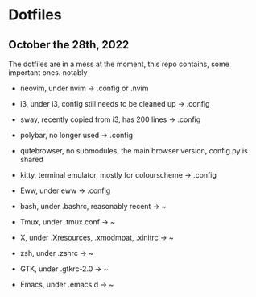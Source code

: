 # Dotfiles

## October the 28th, 2022

The dotfiles are in a mess at the moment, this repo contains, some important ones. notably

+ neovim, under nvim -> .config or .nvim
+ i3, under i3, config still needs to be cleaned up -> .config 
+ sway, recently copied from i3, has 200 lines -> .config
+ polybar, no longer used -> .config
+ qutebrowser, no submodules, the main browser version, config.py is shared
+ kitty, terminal emulator, mostly for colourscheme -> .config
+ Eww, under eww -> .config


+ bash, under .bashrc, reasonably recent -> ~
+ Tmux, under .tmux.conf -> ~
+ X, under .Xresources, .xmodmpat, .xinitrc -> ~
+ zsh, under .zshrc -> ~
+ GTK, under .gtkrc-2.0 -> ~
+ Emacs, under .emacs.d -> ~
